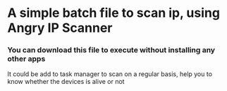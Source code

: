 # A simple batch file to scan ip, using Angry IP Scanner
### You can download this file to execute without installing any other apps

It could be add to task manager to scan on a regular basis, help you to know whether the devices is alive or not
